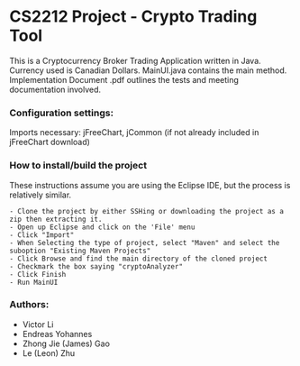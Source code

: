# CS2212 Project - Crypto Trading Tool

This is a Cryptocurrency Broker Trading Application written in Java. 
Currency used is Canadian Dollars. 
MainUI.java contains the main method. 
Implementation Document .pdf outlines the tests and meeting documentation involved.

### Configuration settings: 
Imports necessary: jFreeChart, jCommon (if not already included in jFreeChart download)

### How to install/build the project

These instructions assume you are using the Eclipse IDE, but the process is relatively similar.
```
- Clone the project by either SSHing or downloading the project as a zip then extracting it.
- Open up Eclipse and click on the 'File' menu
- Click "Import"
- When Selecting the type of project, select "Maven" and select the suboption "Existing Maven Projects"
- Click Browse and find the main directory of the cloned project
- Checkmark the box saying "cryptoAnalyzer"
- Click Finish
- Run MainUI
```

### Authors:
- Victor Li
- Endreas Yohannes 
- Zhong Jie (James) Gao
- Le (Leon) Zhu
